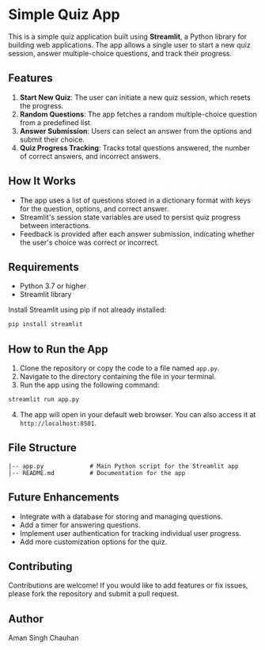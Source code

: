 # Simple Quiz App

This is a simple quiz application built using **Streamlit**, a Python library for building web applications. The app allows a single user to start a new quiz session, answer multiple-choice questions, and track their progress.

## Features

1. **Start New Quiz**: The user can initiate a new quiz session, which resets the progress.
2. **Random Questions**: The app fetches a random multiple-choice question from a predefined list.
3. **Answer Submission**: Users can select an answer from the options and submit their choice.
4. **Quiz Progress Tracking**: Tracks total questions answered, the number of correct answers, and incorrect answers.

## How It Works

- The app uses a list of questions stored in a dictionary format with keys for the question, options, and correct answer.
- Streamlit's session state variables are used to persist quiz progress between interactions.
- Feedback is provided after each answer submission, indicating whether the user's choice was correct or incorrect.

## Requirements

- Python 3.7 or higher
- Streamlit library

Install Streamlit using pip if not already installed:

```bash
pip install streamlit
```

## How to Run the App

1. Clone the repository or copy the code to a file named `app.py`.
2. Navigate to the directory containing the file in your terminal.
3. Run the app using the following command:

```bash
streamlit run app.py
```

4. The app will open in your default web browser. You can also access it at `http://localhost:8501`.

## File Structure

```
|-- app.py             # Main Python script for the Streamlit app
|-- README.md          # Documentation for the app
```

## Future Enhancements

- Integrate with a database for storing and managing questions.
- Add a timer for answering questions.
- Implement user authentication for tracking individual user progress.
- Add more customization options for the quiz.


## Contributing

Contributions are welcome! If you would like to add features or fix issues, please fork the repository and submit a pull request.

## Author
Aman Singh Chauhan
